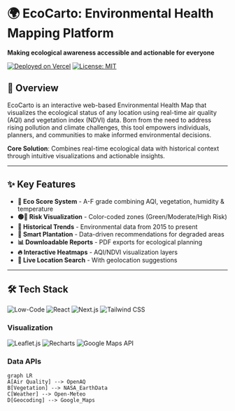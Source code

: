 # 🌍 EcoCarto: Environmental Health Mapping Platform  

**Making ecological awareness accessible and actionable for everyone**  

[![Deployed on Vercel](https://img.shields.io/badge/Deployed%20on-Vercel-black?logo=vercel)](https://ecocarto.vercel.app/) 
[![License: MIT](https://img.shields.io/badge/License-MIT-green.svg)](LICENSE)  



## 🚀 Overview  
EcoCarto is an interactive web-based Environmental Health Map that visualizes the ecological status of any location using real-time air quality (AQI) and vegetation index (NDVI) data. Born from the need to address rising pollution and climate challenges, this tool empowers individuals, planners, and communities to make informed environmental decisions.  

**Core Solution**: Combines real-time ecological data with historical context through intuitive visualizations and actionable insights.  

---

## ✨ Key Features  
- **🌱 Eco Score System** - A-F grade combining AQI, vegetation, humidity & temperature  
- **🟢🔴 Risk Visualization** - Color-coded zones (Green/Moderate/High Risk)  
- **📅 Historical Trends** - Environmental data from 2015 to present  
- **🌿 Smart Plantation** - Data-driven recommendations for degraded areas  
- **📊 Downloadable Reports** - PDF exports for ecological planning  
- **🔥 Interactive Heatmaps** - AQI/NDVI visualization layers  
- **📍 Live Location Search** - With geolocation suggestions  

---

## 🛠️ Tech Stack  
![Low-Code](https://img.shields.io/badge/lowcode-red?Cursor&V0) 
![React](https://img.shields.io/badge/React-18.2-blue?logo=react) 
![Next.js](https://img.shields.io/badge/Next.js-14.0-black?logo=next.js) 
![Tailwind CSS](https://img.shields.io/badge/Tailwind_CSS-3.0-blueviolet?logo=tailwind-css)  

### Visualization  
![Leaflet.js](https://img.shields.io/badge/Leaflet.js-1.9-green?logo=leaflet) 
![Recharts](https://img.shields.io/badge/Recharts-2.0-lightgrey) 
![Google Maps API](https://img.shields.io/badge/Google_Maps_API-v3.0-blue?logo=google-maps)  

### Data APIs  
```mermaid
graph LR
A[Air Quality] --> OpenAQ
B[Vegetation] --> NASA_EarthData
C[Weather] --> Open-Meteo
D[Geocoding] --> Google_Maps
```
